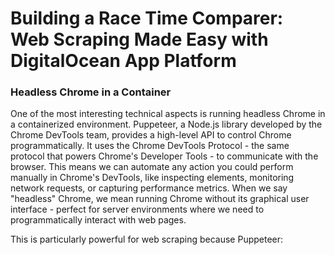 # Building a Race Time Comparer: Web Scraping Made Easy with DigitalOcean App Platform

### Headless Chrome in a Container

One of the most interesting technical aspects is running headless Chrome in a containerized environment. Puppeteer, a Node.js library developed by the Chrome DevTools team, provides a high-level API to control Chrome programmatically. It uses the Chrome DevTools Protocol - the same protocol that powers Chrome's Developer Tools - to communicate with the browser. This means we can automate any action you could perform manually in Chrome's DevTools, like inspecting elements, monitoring network requests, or capturing performance metrics. When we say "headless" Chrome, we mean running Chrome without its graphical user interface - perfect for server environments where we need to programmatically interact with web pages.

This is particularly powerful for web scraping because Puppeteer: 